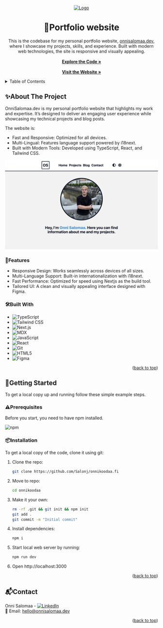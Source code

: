 <a name="readme-top"></a>

<!-- PROJECT LOGO -->
<br />
<div align="center">
  <a href="https://github.com/Salonj/onnikoodaa.fi">
    <img src="src/app/favicon.ico" alt="Logo" width="80" height="80">
  </a>

  <h1 align="center">🚀Portfolio website</h1>

  <p align="center">
    This is the codebase for my personal portfolio website, <a href="https://onnisalomaa.dev">onnisalomaa.dev</a>, where I showcase my projects, skills, and experience. Built with modern web technologies, the site is responsive and visually appealing.
    <br />
    <br />
    <a href="https://github.com/Salonj/onnisalomaa.dev"><strong>Explore the Code »</strong></a>
    <br />
    <br />
    <a href="https://onnisalomaa.dev"><strong>Visit the Website »</strong></a>
  </p>
</div>

<!-- TABLE OF CONTENTS -->
<details>
  <summary>Table of Contents</summary>
  <ol>
    <li>
      <a href="#about-the-project">About The Project</a>
      <ul>
        <li><a href="#features">Features</a></li>
        <li><a href="#built-with">Built With</a></li>
      </ul>
    </li>
    <li>
      <a href="#getting-started">Getting Started</a>
      <ul>
        <li><a href="#prerequisites">Prerequisites</a></li>
        <li><a href="#installation">Installation</a></li>
      </ul>
    </li>
    <li><a href="#contact">Contact</a></li>
  </ol>
</details>

<!-- ABOUT THE PROJECT -->

## ✨About The Project

OnniSalomaa.dev is my personal portfolio website that highlights my work and expertise. It’s designed to deliver an engaging user experience while showcasing my technical projects and blog posts.

The website is:

- Fast and Responsive: Optimized for all devices.
- Multi-Lingual: Features language support powered by i18next.
- Built with Modern Tools: Developed using TypeScript, React, and Tailwind CSS.

[![Product Name Screen Shot][product-screenshot]](https://onnikoodaa.fi)

### 🌟Features
- Responsive Design: Works seamlessly across devices of all sizes.
- Multi-Language Support: Built-in internationalization with i18next.
- Fast Performance: Optimized for speed using Nextjs as the build tool.
- Tailored UI: A clean and visually appealing interface designed with Figma.


<!-- BUILT WITH -->
### 🛠️Built With

- ![TypeScript](https://img.shields.io/badge/TypeScript-%23007ACC.svg?style=flat-square&logo=typescript&logoColor=white)
- ![Tailwind CSS](https://img.shields.io/badge/Tailwind_CSS-%2306B6D4.svg?style=flat-square&logo=tailwind-css&logoColor=white)
- ![Next.js](https://img.shields.io/badge/Next.js-%23000000.svg?style=flat-square&logo=next.js&logoColor=white)
- ![MDX](https://img.shields.io/badge/MDX-%23fcb32c.svg?style=flat-square&logo=mdx&logoColor=white)
- ![JavaScript](https://img.shields.io/badge/JavaScript-%23F7DF1E.svg?style=flat-square&logo=javascript&logoColor=black)
- ![React](https://img.shields.io/badge/React-%2361DAFB.svg?style=flat-square&logo=react&logoColor=black)
- ![Git](https://img.shields.io/badge/Git-%23F05032.svg?style=flat-square&logo=git&logoColor=white)
- ![HTML5](https://img.shields.io/badge/HTML5-%23E34F26.svg?style=flat-square&logo=html5&logoColor=white)
- ![Figma](https://img.shields.io/badge/Figma-%23F24E1E.svg?style=flat-square&logo=figma&logoColor=white)


<p align="right">(<a href="#readme-top">back to top</a>)</p>

<!-- GETTING STARTED -->

## 🤸Getting Started

To get a local copy up and running follow these simple example steps.

<!-- Prerequisities -->

### ⚠️Prerequisites

Before you start, you need to have npm installed.

![npm](https://img.shields.io/badge/npm-%23CB3837.svg?style=flat-square&logo=npm&logoColor=white)

<!-- INSTALLATION -->

### 📦Installation

To get a local copy of the code, clone it using git:

1. Clone the repo:
   ```sh
   git clone https://github.com/Salonj/onnikoodaa.fi
   ```
2. Move to repo:
   ```sh
   cd onnikoodaa
   ```
3. Make it your own:
   ```sh
   rm -rf .git && git init && npm init
   git add .
   git commit -m "Initial commit"
   ```
4. Install dependencies:
   ```sh
   npm i
   ```
5. Start local web server by running:
   ```sh
   npm run dev
   ```
6. Open http://localhost:3000

<p align="right">(<a href="#readme-top">back to top</a>)</p>

<!-- CONTACT -->

## 📬Contact

Onni Salomaa - [![LinkedIn](https://img.shields.io/badge/LinkedIn-%230A66C2.svg?style=flat-square&logo=linkedin&logoColor=white)](https://linkedin.com/in/onnisalomaa)  
📧 Email: [hello@onnisalomaa.dev](mailto:hello@onnisalomaa.dev)

<p align="right">(<a href="#readme-top">back to top</a>)</p>

<!-- IMAGES -->

[product-screenshot]: public/projects/portfolio.png
